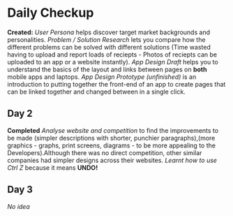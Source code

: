# Daily Checkup
**Created:**
_User Persona_ helps discover target market backgrounds and personalities.
_Problem / Solution Research_ lets you compare how the different problems can be solved with different solutions (Time wasted having to upload and report loads of reciepts - Photos of reciepts can be uploaded to an app or a website instantly). 
_App Design Draft_ helps you to understand the basics of the layout and links between pages on **both** mobile apps and laptops. 
_App Design Prototype (unfinished)_ is an introduction to putting together the front-end of an app to create pages that can be linked together and changed between in a single click.

## Day 2
**Completed**
_Analyse website and competition_ to find the improvements to be made (simpler descriptions with shorter, punchier paragraphs),(more graphics - graphs, print screens, diagrams - to be more appealing to the Developers).Although there was no direct competition, other similar companies had simpler designs across their websites.
_Learnt how to use Ctrl Z_ because it means **UNDO!**

## Day 3
_No idea_
